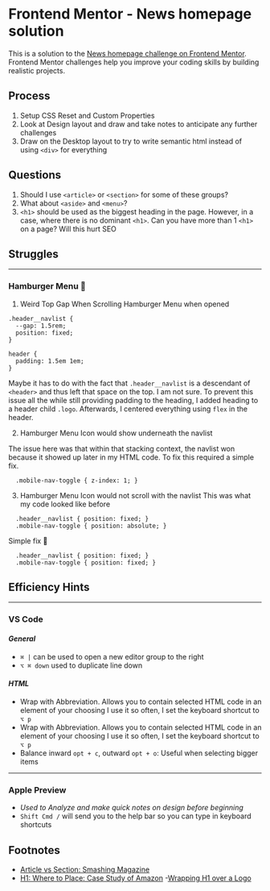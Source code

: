# Frontend Mentor - News homepage solution
This is a solution to the [News homepage challenge on Frontend Mentor](https://www.frontendmentor.io/challenges/news-homepage-H6SWTa1MFl). Frontend Mentor challenges help you improve your coding skills by building realistic projects. 

## Process
1. Setup CSS Reset and Custom Properties
2. Look at Design layout and draw and take notes to anticipate any further challenges
3. Draw on the Desktop layout to try to write semantic html instead of using `<div>` for everything

## Questions
1. Should I use `<article>` or `<section>` for some of these groups? 
2. What about `<aside>` and `<menu>`?
3. `<h1>` should be used as the biggest heading in the page. However, in a case, where there is no dominant `<h1>`. Can you have more than 1 `<h1>` on a page? Will this hurt SEO 

## Struggles
---
### Hamburger Menu 🥲
1. Weird Top Gap When Scrolling Hamburger Menu when opened
```
.header__navlist { 
  --gap: 1.5rem;
  position: fixed;
}

header {
  padding: 1.5em 1em;
}
```
Maybe it has to do with the fact that `.header__navlist` is a descendant of `<header>` and thus left that space on the top. I am not sure. To prevent this issue all the while still providing padding to the heading, I added heading to a header child `.logo`. Afterwards, I centered everything using `flex` in the header.

2. Hamburger Menu Icon would show underneath the navlist

The issue here was that within that stacking context, the navlist won because it showed up later in my HTML code. To fix this required a simple fix.
```
  .mobile-nav-toggle { z-index: 1; }
```

3. Hamburger Menu Icon would not scroll with the navlist
This was what my code looked like before
```
  .header__navlist { position: fixed; }
  .mobile-nav-toggle { position: absolute; }

```

Simple fix 👏
```
  .header__navlist { position: fixed; }
  .mobile-nav-toggle { position: fixed; }

```
## Efficiency Hints
---
### VS Code
#### *General*

- `⌘ |` can be used to open a new editor group to the right
- `⌥ ⌘ down` used to duplicate line down

#### *HTML*
- Wrap with Abbreviation. Allows you to contain selected HTML code in an element of your choosing I use it so often, I set the keyboard shortcut to `⌥ p`
- Wrap with Abbreviation. Allows you to contain selected HTML code in an element of your choosing I use it so often, I set the keyboard shortcut to `⌥ p`
- Balance inward `opt + c`, outward `opt + o`: Useful when selecting bigger items 
--- 

### Apple Preview
- *Used to Analyze and make quick notes on design before beginning*
- `Shift Cmd /` will send you to the help bar so you can type in keyboard shortcuts 


## Footnotes 
- [Article vs Section: Smashing Magazine](https://www.smashingmagazine.com/2022/07/article-section-elements-accessibility/)
- [H1: Where to Place: Case Study of Amazon](https://www.fastcompany.com/3016894/should-your-tag-be-your-logo)
-[Wrapping H1 over a Logo](https://stackoverflow.com/questions/32265420/visually-remove-h1-element-whilst-preserving-screen-reader-accessibility-and-a)
